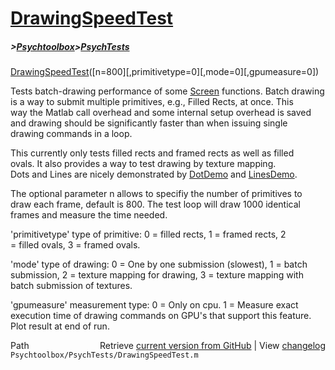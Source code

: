# [DrawingSpeedTest](DrawingSpeedTest)
##### >[Psychtoolbox](Psychtoolbox)>[PsychTests](PsychTests)

[DrawingSpeedTest](DrawingSpeedTest)([n=800][,primitivetype=0][,mode=0][,gpumeasure=0])  
  
Tests batch-drawing performance of some [Screen](Screen) functions. Batch drawing  
is a way to submit multiple primitives, e.g., Filled Rects, at once. This  
way the Matlab call overhead and some internal setup overhead is saved  
and drawing should be significantly faster than when issuing single  
drawing commands in a loop.  
  
This currently only tests filled rects and framed rects as well as filled  
ovals. It also provides a way to test drawing by texture mapping.  
Dots and Lines are nicely demonstrated by [DotDemo](DotDemo) and [LinesDemo](LinesDemo).  
  
The optional parameter n allows to specifiy the number of primitives to  
draw each frame, default is 800. The test loop will draw 1000 identical  
frames and measure the time needed.  
  
'primitivetype' type of primitive: 0 = filled rects, 1 = framed rects, 2  
= filled ovals, 3 = framed ovals.  
  
'mode' type of drawing: 0 = One by one submission (slowest), 1 = batch  
submission, 2 = texture mapping for drawing, 3 = texture mapping with  
batch submission of textures.  
  
'gpumeasure' measurement type: 0 = Only on cpu. 1 = Measure exact  
execution time of drawing commands on GPU's that support this feature.  
Plot result at end of run.  
  




<div class="code_header" style="text-align:right;">
  <span style="float:left;">Path&nbsp;&nbsp;</span> <span class="counter">Retrieve <a href=
  "https://raw.github.com/Psychtoolbox-3/Psychtoolbox-3/beta/Psychtoolbox/PsychTests/DrawingSpeedTest.m">current version from GitHub</a> | View <a href=
  "https://github.com/Psychtoolbox-3/Psychtoolbox-3/commits/beta/Psychtoolbox/PsychTests/DrawingSpeedTest.m">changelog</a></span>
</div>
<div class="code">
  <code>Psychtoolbox/PsychTests/DrawingSpeedTest.m</code>
</div>

